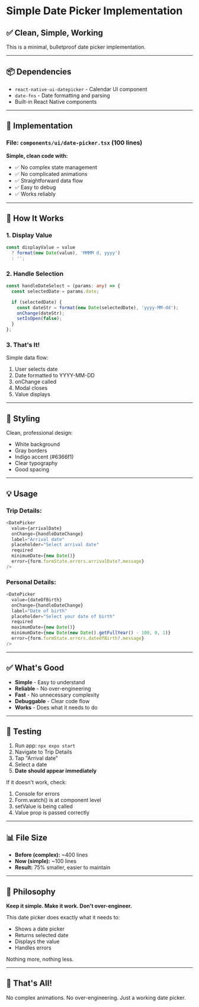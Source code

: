 # Simple Date Picker Implementation

## ✅ Clean, Simple, Working

This is a minimal, bulletproof date picker implementation.

---

## 📦 Dependencies

- `react-native-ui-datepicker` - Calendar UI component
- `date-fns` - Date formatting and parsing
- Built-in React Native components

---

## 🎯 Implementation

### **File:** `components/ui/date-picker.tsx` (100 lines)

**Simple, clean code with:**
- ✅ No complex state management
- ✅ No complicated animations
- ✅ Straightforward data flow
- ✅ Easy to debug
- ✅ Works reliably

---

## 📱 How It Works

### **1. Display Value**
```typescript
const displayValue = value
  ? format(new Date(value), 'MMMM d, yyyy')
  : '';
```

### **2. Handle Selection**
```typescript
const handleDateSelect = (params: any) => {
  const selectedDate = params.date;

  if (selectedDate) {
    const dateStr = format(new Date(selectedDate), 'yyyy-MM-dd');
    onChange(dateStr);
    setIsOpen(false);
  }
};
```

### **3. That's It!**

Simple data flow:
1. User selects date
2. Date formatted to YYYY-MM-DD
3. onChange called
4. Modal closes
5. Value displays

---

## 🎨 Styling

Clean, professional design:
- White background
- Gray borders
- Indigo accent (#6366f1)
- Clear typography
- Good spacing

---

## 💡 Usage

### **Trip Details:**
```typescript
<DatePicker
  value={arrivalDate}
  onChange={handleDateChange}
  label="Arrival date"
  placeholder="Select arrival date"
  required
  minimumDate={new Date()}
  error={form.formState.errors.arrivalDate?.message}
/>
```

### **Personal Details:**
```typescript
<DatePicker
  value={dateOfBirth}
  onChange={handleDateChange}
  label="Date of birth"
  placeholder="Select your date of birth"
  required
  maximumDate={new Date()}
  minimumDate={new Date(new Date().getFullYear() - 100, 0, 1)}
  error={form.formState.errors.dateOfBirth?.message}
/>
```

---

## ✅ What's Good

- **Simple** - Easy to understand
- **Reliable** - No over-engineering
- **Fast** - No unnecessary complexity
- **Debuggable** - Clear code flow
- **Works** - Does what it needs to do

---

## 🧪 Testing

1. Run app: `npx expo start`
2. Navigate to Trip Details
3. Tap "Arrival date"
4. Select a date
5. **Date should appear immediately**

If it doesn't work, check:
1. Console for errors
2. Form.watch() is at component level
3. setValue is being called
4. Value prop is passed correctly

---

## 📊 File Size

- **Before (complex):** ~400 lines
- **Now (simple):** ~100 lines
- **Result:** 75% smaller, easier to maintain

---

## 🎯 Philosophy

**Keep it simple. Make it work. Don't over-engineer.**

This date picker does exactly what it needs to:
- Shows a date picker
- Returns selected date
- Displays the value
- Handles errors

Nothing more, nothing less.

---

## 🚀 That's All!

No complex animations.
No over-engineering.
Just a working date picker.

